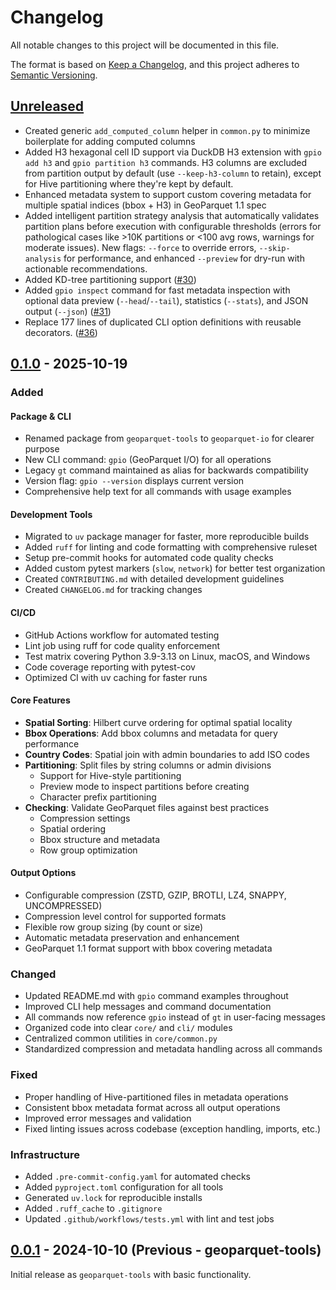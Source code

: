 # Changelog

All notable changes to this project will be documented in this file.

The format is based on [Keep a Changelog](https://keepachangelog.com/en/1.0.0/),
and this project adheres to [Semantic Versioning](https://semver.org/spec/v2.0.0.html).

## [Unreleased]
- Created generic `add_computed_column` helper in `common.py` to minimize boilerplate for adding computed columns
- Added H3 hexagonal cell ID support via DuckDB H3 extension with `gpio add h3` and `gpio partition h3` commands. H3 columns are excluded from partition output by default (use `--keep-h3-column` to retain), except for Hive partitioning where they're kept by default.
- Enhanced metadata system to support custom covering metadata for multiple spatial indices (bbox + H3) in GeoParquet 1.1 spec
- Added intelligent partition strategy analysis that automatically validates partition plans before execution with configurable thresholds (errors for pathological cases like >10K partitions or <100 avg rows, warnings for moderate issues). New flags: `--force` to override errors, `--skip-analysis` for performance, and enhanced `--preview` for dry-run with actionable recommendations.
- Added KD-tree partitioning support ([#30](https://github.com/cholmes/geoparquet-io/pull/30))
- Added `gpio inspect` command for fast metadata inspection with optional data preview (`--head`/`--tail`), statistics (`--stats`), and JSON output (`--json`) ([#31](https://github.com/cholmes/geoparquet-io/pull/31))
- Replace 177 lines of duplicated CLI option definitions with reusable decorators. ([#36](https://github.com/cholmes/geoparquet-io/pull/36))

## [0.1.0] - 2025-10-19

### Added

#### Package & CLI
- Renamed package from `geoparquet-tools` to `geoparquet-io` for clearer purpose
- New CLI command: `gpio` (GeoParquet I/O) for all operations
- Legacy `gt` command maintained as alias for backwards compatibility
- Version flag: `gpio --version` displays current version
- Comprehensive help text for all commands with usage examples

#### Development Tools
- Migrated to `uv` package manager for faster, more reproducible builds
- Added `ruff` for linting and code formatting with comprehensive ruleset
- Setup pre-commit hooks for automated code quality checks
- Added custom pytest markers (`slow`, `network`) for better test organization
- Created `CONTRIBUTING.md` with detailed development guidelines
- Created `CHANGELOG.md` for tracking changes

#### CI/CD
- GitHub Actions workflow for automated testing
- Lint job using ruff for code quality enforcement
- Test matrix covering Python 3.9-3.13 on Linux, macOS, and Windows
- Code coverage reporting with pytest-cov
- Optimized CI with uv caching for faster runs

#### Core Features
- **Spatial Sorting**: Hilbert curve ordering for optimal spatial locality
- **Bbox Operations**: Add bbox columns and metadata for query performance
- **Country Codes**: Spatial join with admin boundaries to add ISO codes
- **Partitioning**: Split files by string columns or admin divisions
  - Support for Hive-style partitioning
  - Preview mode to inspect partitions before creating
  - Character prefix partitioning
- **Checking**: Validate GeoParquet files against best practices
  - Compression settings
  - Spatial ordering
  - Bbox structure and metadata
  - Row group optimization

#### Output Options
- Configurable compression (ZSTD, GZIP, BROTLI, LZ4, SNAPPY, UNCOMPRESSED)
- Compression level control for supported formats
- Flexible row group sizing (by count or size)
- Automatic metadata preservation and enhancement
- GeoParquet 1.1 format support with bbox covering metadata

### Changed

- Updated README.md with `gpio` command examples throughout
- Improved CLI help messages and command documentation
- All commands now reference `gpio` instead of `gt` in user-facing messages
- Organized code into clear `core/` and `cli/` modules
- Centralized common utilities in `core/common.py`
- Standardized compression and metadata handling across all commands

### Fixed

- Proper handling of Hive-partitioned files in metadata operations
- Consistent bbox metadata format across all output operations
- Improved error messages and validation
- Fixed linting issues across codebase (exception handling, imports, etc.)

### Infrastructure

- Added `.pre-commit-config.yaml` for automated checks
- Added `pyproject.toml` configuration for all tools
- Generated `uv.lock` for reproducible installs
- Added `.ruff_cache` to `.gitignore`
- Updated `.github/workflows/tests.yml` with lint and test jobs

## [0.0.1] - 2024-10-10 (Previous - geoparquet-tools)

Initial release as `geoparquet-tools` with basic functionality.

[Unreleased]: https://github.com/cholmes/geoparquet-io/compare/v0.1.0...HEAD
[0.1.0]: https://github.com/cholmes/geoparquet-io/releases/tag/v0.1.0
[0.0.1]: https://github.com/cholmes/geoparquet-tools/releases/tag/v0.0.1
